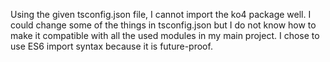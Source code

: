 Using the given tsconfig.json file, I cannot import the ko4 package well. I could change some of the things in tsconfig.json but I do not know how to make it compatible with all the used modules in my main project. I chose to use ES6 import syntax because it is future-proof.